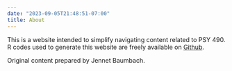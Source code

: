 ```yaml
---
date: "2023-09-05T21:48:51-07:00"
title: About
---
```


This is a website intended to simplify navigating content related to PSY 490. R codes used to generate this website are freely available on [Github](https://github.com/black-cat-enthusiast/PSY_490).

Original content prepared by Jennet Baumbach.